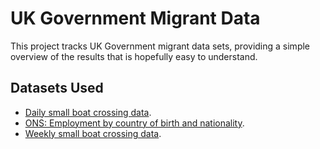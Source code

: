 # UK Government Migrant Data

This project tracks UK Government migrant data sets, providing a simple overview
of the results that is hopefully easy to understand.

## Datasets Used

  * [Daily small boat crossing data](https://www.gov.uk/government/statistical-data-sets/migrants-detected-crossing-the-english-channel-in-small-boats).
  * [ONS: Employment by country of birth and nationality](https://www.ons.gov.uk/employmentandlabourmarket/peopleinwork/employmentandemployeetypes/datasets/employmentbycountryofbirthandnationalityemp06).
  * [Weekly small boat crossing data](https://www.gov.uk/government/statistics/migrants-detected-crossing-the-english-channel-in-small-boats-weekly-data).
